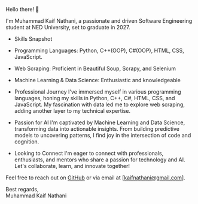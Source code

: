 Hello there! 👋

I'm Muhammad Kaif Nathani, a passionate and driven Software Engineering student at NED University, set to graduate in 2027.

- Skills Snapshot
- Programming Languages: Python, C++(OOP), C#(OOP), HTML, CSS, JavaScript.
- Web Scraping: Proficient in Beautiful Soup, Scrapy, and Selenium
- Machine Learning & Data Science: Enthusiastic and knowledgeable

- Professional Journey
I've immersed myself in various programming languages, honing my skills in Python, C++, C#, HTML, CSS, and JavaScript. My fascination with data led me to explore web scraping, adding another layer to my technical expertise.

- Passion for AI
I'm captivated by Machine Learning and Data Science, transforming data into actionable insights. From building predictive models to uncovering patterns, I find joy in the intersection of code and cognition.

- Looking to Connect
I'm eager to connect with professionals, enthusiasts, and mentors who share a passion for technology and AI. Let's collaborate, learn, and innovate together!

Feel free to reach out on [GitHub](https://github.com/Kaifrizwan12/) or via email at [kaifnathani@gmail.com].

Best regards,  
Muhammad Kaif Nathani
